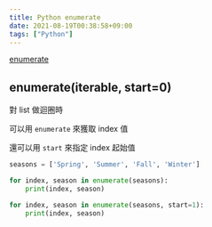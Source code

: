 ```yaml
---
title: Python enumerate
date: 2021-08-19T00:38:58+09:00
tags: ["Python"]
---
```

[enumerate](https://docs.python.org/3/library/functions.html#enumerate)

## enumerate(iterable, start=0)

對 list 做迴圈時

可以用 `enumerate` 來獲取 index 值

還可以用 `start` 來指定 index 起始值

```python
seasons = ['Spring', 'Summer', 'Fall', 'Winter']

for index, season in enumerate(seasons):
    print(index, season)

for index, season in enumerate(seasons, start=1):
    print(index, season)
```
